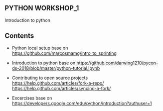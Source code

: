 ## PYTHON WORKSHOP_1

Introduction to python

## Contents

* Python local setup
base on https://github.com/marcosmamg/intro_to_sprinting

* Introduction to python
base on https://github.com/darwing1210/pycon-ds-2018/blob/master/python-tutorial.ipynb

* Contributing to open source projects
https://help.github.com/articles/fork-a-repo/
https://help.github.com/articles/syncing-a-fork/

* Excercises
base on https://developers.google.com/edu/python/introduction?authuser=1
